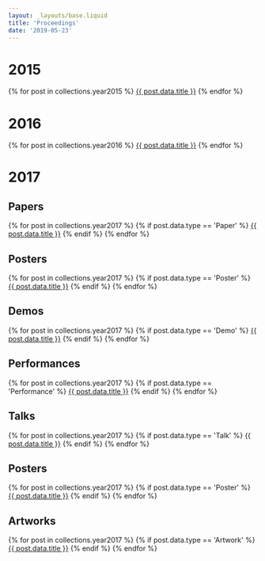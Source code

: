 ```yaml
---
layout: _layouts/base.liquid
title: 'Proceedings'
date: '2019-05-23'
---
```


# 2015

{% for post in collections.year2015 %}
<a href="{{ post.url }}">{{ post.data.title }}</a>
{% endfor %}

# 2016

{% for post in collections.year2016 %}
<a href="{{ post.url }}">{{ post.data.title }}</a>
{% endfor %}

# 2017

## Papers

{% for post in collections.year2017 %}
{% if post.data.type == 'Paper' %}
<a href="{{ post.url }}">{{ post.data.title }}</a>
{% endif %}
{% endfor %}

## Posters

{% for post in collections.year2017 %}
{% if post.data.type == 'Poster' %}
<a href="{{ post.url }}">{{ post.data.title }}</a>
{% endif %}
{% endfor %}

## Demos

{% for post in collections.year2017 %}
{% if post.data.type == 'Demo' %}
<a href="{{ post.url }}">{{ post.data.title }}</a>
{% endif %}
{% endfor %}

## Performances

{% for post in collections.year2017 %}
{% if post.data.type == 'Performance' %}
<a href="{{ post.url }}">{{ post.data.title }}</a>
{% endif %}
{% endfor %}

## Talks

{% for post in collections.year2017 %}
{% if post.data.type == 'Talk' %}
<a href="{{ post.url }}">{{ post.data.title }}</a>
{% endif %}
{% endfor %}

## Posters

{% for post in collections.year2017 %}
{% if post.data.type == 'Poster' %}
<a href="{{ post.url }}">{{ post.data.title }}</a>
{% endif %}
{% endfor %}

## Artworks

{% for post in collections.year2017 %}
{% if post.data.type == 'Artwork' %}
<a href="{{ post.url }}">{{ post.data.title }}</a>
{% endif %}
{% endfor %}